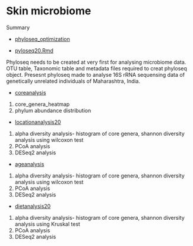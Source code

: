 # Skin microbiome



Summary
* [phyloseq_optimization](phyloseq_optimization.md) 

* [pyloseq20.Rmd](phyloseq20.Rmd)

Phyloseq needs to be created at very first for analysing microbiome data. OTU table, Taxonomic table and metadata files required to creat phyloseq object. Presesnt phyloseq made to analyse 16S rRNA sequensing data of genetically unrelated individuals of Maharashtra, India.

* [coreanalysis](coreanalysis.md)
1. core_genera_heatmap
2. phylum abundance distribution

* [locationanalysis20](locationanalysis20.md)
1. alpha diversity analysis- histogram of core genera, shannon diversity analysis using wilcoxon test
2. PCoA analysis
3. DESeq2 analysis

* [ageanalysis](ageanalysis.md)
1. alpha diversity analysis- histogram of core genera, shannon diversity analysis using wilcoxon test
2. PCoA analysis
3. DESeq2 analysis

* [dietanalysis20](dietanalysis20.md)
1. alpha diversity analysis- histogram of core genera, shannon diversity analysis using Kruskal test
2. PCoA analysis
3. DESeq2 analysis
